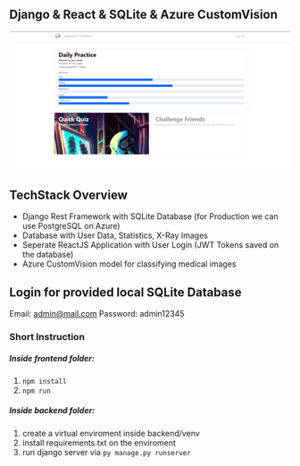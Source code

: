 ## Django & React & SQLite & Azure CustomVision
<img src="image (3).png">


##  TechStack Overview
 - Django Rest Framework with SQLite Database (for Production we can use PostgreSQL on Azure)
 - Database with User Data, Statistics, X-Ray Images
 - Seperate ReactJS Application with User Login (JWT Tokens saved on the database)
 - Azure CustomVision model for classifying medical images

##  Login for provided local SQLite Database
Email: admin@mail.com
Password: admin12345  

### Short Instruction
##### Inside frontend folder: 
1. `npm install`
2. `npm run`

##### Inside backend folder: 
1. create a virtual enviroment inside backend/venv
1. install requirements.txt on the enviroment
2. run django server via `py manage.py runserver`

